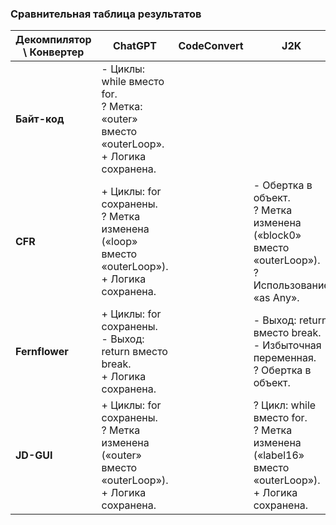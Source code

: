 ### Сравнительная таблица результатов

| **Декомпилятор \ Конвертер** | **ChatGPT**                                                                                      | **CodeConvert** | **J2K**                                                                                              |
|------------------------------|--------------------------------------------------------------------------------------------------|-----------------|------------------------------------------------------------------------------------------------------|
| **Байт-код**                 | - Циклы: while вместо for.<br>? Метка: «outer» вместо «outerLoop».<br>+ Логика сохранена.        |                 |                                                                                                      |
| **CFR**                      | + Циклы: for сохранены.<br>? Метка изменена («loop» вместо «outerLoop»).<br>+ Логика сохранена.  |                 | - Обертка в объект.<br>? Метка изменена («block0» вместо «outerLoop»).<br>? Использование «as Any».  |
| **Fernflower**               | + Циклы: for сохранены.<br>- Выход: return вместо break.<br>+ Логика сохранена.                  |                 | - Выход: return вместо break.<br>- Избыточная переменная.<br>? Обертка в объект.                     |
| **JD-GUI**                   | + Циклы: for сохранены.<br>? Метка изменена («outer» вместо «outerLoop»).<br>+ Логика сохранена. |                 | ? Цикл: while вместо for.<br>? Метка изменена («label16» вместо «outerLoop»).<br>+ Логика сохранена. |
